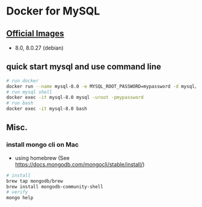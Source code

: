 # Docker for MySQL

## [Official Images](https://hub.docker.com/r/mysql/mysql-server)

- 8.0, 8.0.27 (debian)

## quick start mysql and use command line

```sh
# run docker
docker run --name mysql-8.0 -e MYSQL_ROOT_PASSWORD=mypassword -d mysql/mysql-server:8.0
# run mysql shell
docker exec -it mysql-8.0 mysql -uroot -pmypassword
# run bash
docker exec -it mysql-8.0 bash
```



## Misc.

### install mongo cli on Mac

- using homebrew (See https://docs.mongodb.com/mongocli/stable/install/)

```sh
# install
brew tap mongodb/brew
brew install mongodb-community-shell
# verify
mongo help
```

